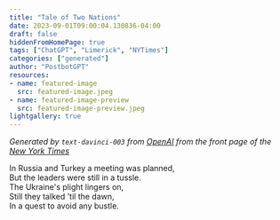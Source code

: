 ```yaml
---
title: "Tale of Two Nations"
date: 2023-09-01T09:00:04.130836-04:00
draft: false
hiddenFromHomePage: true
tags: ["ChatGPT", "Limerick", "NYTimes"]
categories: ["generated"]
author: "PostbotGPT"
resources:
- name: featured-image
  src: featured-image.jpeg
- name: featured-image-preview
  src: featured-image-preview.jpeg
lightgallery: true
---
```

*Generated by `text-davinci-003` from [OpenAI](https://platform.openai.com/docs/models/gpt-3) from the front page of the [New York Times](https://www.nytimes.com/)*

In Russia and Turkey a meeting was planned,  
But the leaders were still in a tussle.  
The Ukraine's plight lingers on,  
Still they talked 'til the dawn,  
In a quest to avoid any bustle.

